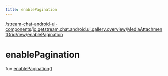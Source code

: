 ```yaml
---
title: enablePagination
---
```

/[stream-chat-android-ui-components](../../index.md)/[io.getstream.chat.android.ui.gallery.overview](../index.md)/[MediaAttachmentGridView](index.md)/[enablePagination](enablePagination.md)  
  
  
  
# enablePagination  
fun [enablePagination](enablePagination.md)()
